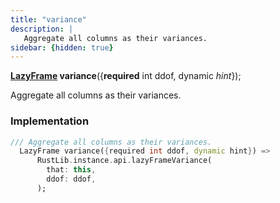 ```yaml
---
title: "variance"
description: |
   Aggregate all columns as their variances.
sidebar: {hidden: true}
---
```

<span class="dart-code"><strong>[LazyFrame] variance</strong>({<span class="nobr"><strong>required</strong> int ddof</span>, <span class="nobr">dynamic <i>hint</i></span>});</span>

 Aggregate all columns as their variances.
### Implementation
```dart
/// Aggregate all columns as their variances.
  LazyFrame variance({required int ddof, dynamic hint}) =>
      RustLib.instance.api.lazyFrameVariance(
        that: this,
        ddof: ddof,
      );
```

[LazyFrame]: /reference/classes/lazyframe